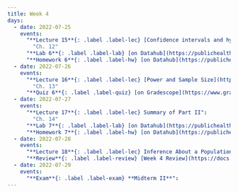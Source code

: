 ```yaml
---
title: Week 4
days:
  - date: 2022-07-25
    events:
      "**Lecture 15**{: .label .label-lec} [Confidence intervals and hypothesis testing](https://ph142-ucb.github.io/su22/src/l15-inference.pdf)":
        "Ch. 12"
      "**Lab 6**{: .label .label-lab} [on Datahub](https://publichealth.datahub.berkeley.edu/hub/user-redirect/git-pull?repo=https%3A%2F%2Fgithub.com%2Fph142-ucb%2Fph142-su22&urlpath=rstudio%2F&branch=main) (Due July 26)":
      "**Homework 6**{: .label .label-hw} [on Datahub](https://publichealth.datahub.berkeley.edu/hub/user-redirect/git-pull?repo=https%3A%2F%2Fgithub.com%2Fph142-ucb%2Fph142-su22&urlpath=rstudio%2F&branch=main) ([Solutions](https://ph142-ucb.github.io/su22/src/hw-sol/hw06-sol.pdf))":
  - date: 2022-07-26
    events:
      "**Lecture 16**{: .label .label-lec} [Power and Sample Size](https://ph142-ucb.github.io/su22/src/l16-power.pdf)": 
        "Ch. 13"
      "**Quiz 6**{: .label .label-quiz} [on Gradescope](https://www.gradescope.com/courses/400123/assignments/2135659) (Due Jul 27th, 12:00 PM PST)) ":
  - date: 2022-07-27
    events:
      "**Lecture 17**{: .label .label-lec} Summary of Part II":
        "Ch. 14"
      "**Lab 7**{: .label .label-lab} [on Datahub](https://publichealth.datahub.berkeley.edu/hub/user-redirect/git-pull?repo=https%3A%2F%2Fgithub.com%2Fph142-ucb%2Fph142-su22&urlpath=rstudio%2F&branch=main) (Due July 28)":
      "**Homework 7**{: .label .label-hw} [on Datahub](https://publichealth.datahub.berkeley.edu/hub/user-redirect/git-pull?repo=https%3A%2F%2Fgithub.com%2Fph142-ucb%2Fph142-su22&urlpath=rstudio%2F&branch=main) ([Solutions](https://ph142-ucb.github.io/su22/src/hw-sol/hw07-sol.pdf))":
  - date: 2022-07-28
    events:
      "**Lecture 18**{: .label .label-lec} Inference About a Population Mean (Z and T)":
      "**Review**{: .label .label-review} [Week 4 Review](https://docs.google.com/presentation/d/1DSruVYkJxfIcCG20f1lBlPSiD-S_tXirmTVgH7UM2wE/edit?usp=sharing)":
  - date: 2022-07-29
    events:
      "**Exam**{: .label .label-exam} **Midterm II**":
---
```

